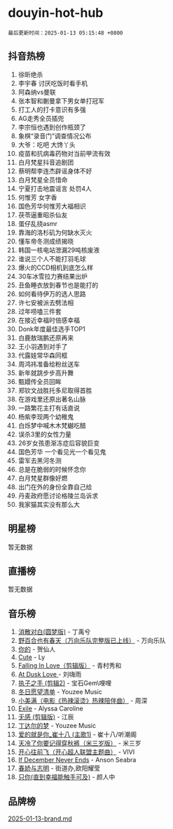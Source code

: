 # douyin-hot-hub

`最后更新时间：2025-01-13 05:15:48 +0800`

## 抖音热榜

1. 徐昕绝杀
1. 李宇春 讨厌吃饭时看手机
1. 阿森纳vs曼联
1. 张本智和蒯曼拿下男女单打冠军
1. 打工人的打卡意识有多强
1. AG走秀全员插兜
1. 李宗恒也遇到创作瓶颈了
1. 象棋“录音门”调查情况公布
1. 大爷：吃吧 大馋丫头
1. 疫苗和抗病毒药物对当前甲流有效
1. 白月梵星抖音追剧团
1. 蔡明帮李连杰辟谣身体不好
1. 白月梵星全员惜命
1. 宁夏打击地震谣言 处罚4人
1. 何惟芳 女字香
1. 国色芳华何惟芳大福相识
1. 茯苓逼重昭杀仙友
1. 蛋仔乱挠asmr
1. 靠海的洛杉矶为何缺水灭火
1. 懂车帝冬测成绩揭晓
1. 韩国一核电站泄漏29吨核废液
1. 谁说三个人不能打羽毛球
1. 爆火的CCD相机到底怎么样
1. 30车冰雪拉力赛结果出炉
1. 丑鱼睡衣放到春节也是能打的
1. 如何看待伊万的选人思路
1. 许七安被派去劈法相
1. 过年唠嗑三件套
1. 在接近幸福时倍感幸福
1. Donk年度最佳选手TOP1
1. 白鹿敖瑞鹏还原再来
1. 王小羽遇到对手了
1. 代露娃常华森同框
1. 周鸿祎准备给粉丝送车
1. 新年就跳步步高升舞
1. 甄嬛传全员回眸
1. 郑钦文战胜托多尼取得首胜
1. 在游戏里还原出著名山脉
1. 一路繁花主打有话直说
1. 杨紫李现两个幼稚鬼
1. 白烁梦中喊木木梵樾吃醋
1. 误杀3里的女性力量
1. 26岁女孩患渐冻症后容貌巨变
1. 国色芳华 一个看见光一个看见鬼
1. 雷军去黑河冬测
1. 总是在脆弱的时候怀念你
1. 白月梵星群像好燃
1. 出门在外的身份全靠自己给
1. 丹麦政府愿讨论格陵兰岛诉求
1. 我家猫其实没有那么大

## 明星榜

暂无数据

## 直播榜

暂无数据

## 音乐榜

1. [消散对白(圆梦版)](https://sf5-hl-cdn-tos.douyinstatic.com/obj/tos-cn-ve-2774/og4jB5I5IizzoZVAAAzWgBMAsMDWoArfwBOiFs) - 丁禹兮
1. [野百合也有春天（万向乐队完整版已上线）](https://sf5-hl-cdn-tos.douyinstatic.com/obj/tos-cn-ve-2774/oMnUxhRAMiAGBqDtIPBQ7ACYQZFlJCftcgeDJE) - 万向乐队
1. [你的](https://sf5-hl-cdn-tos.douyinstatic.com/obj/tos-cn-ve-2774/oYuIeKf42jB7sEV6B2upMdpYAgfrQWj0FeRegh) - 贺仙人
1. [Cute](https://sf5-hl-cdn-tos.douyinstatic.com/obj/tos-cn-ve-2774/o4IbIzHWKAAB4wsS5qMBRiiAlEBGTpQRNfFvuo) - Ly
1. [Falling In Love（剪辑版）](https://sf5-hl-cdn-tos.douyinstatic.com/obj/tos-cn-ve-2774/o8ajpA8zzgBPahbBIO8AcKGBLJezFCRd1wfP9f) - 青村秀和
1. [ At Dusk  Love ](https://sf5-hl-cdn-tos.douyinstatic.com/obj/tos-cn-ve-2774/o8CrpCf5CaYgI4ZrtQgMQAFEfuGqNnRSDQAPBc) - 刘嗨雨
1. [执子之手 (剪辑2)](https://sf6-cdn-tos.douyinstatic.com/obj/tos-cn-ve-2774/oUoZLQjCc31XzqsBnBQUNgeKtYPBcgbFDwtfcu) - 宝石Gem\哩哩
1. [冬日愿望清单](https://sf5-hl-cdn-tos.douyinstatic.com/obj/tos-cn-ve-2774/oIIgUOeamCFCVAzxN6MFRLIBlLGpUqQxeeHrLE) - Youzee Music
1. [小美满（电影《热辣滚烫》热辣陪伴曲）](https://sf5-hl-cdn-tos.douyinstatic.com/obj/tos-cn-ve-2774/o0GAn2lSgfZIDUgtevCGDQYnFg4CwnrBaxbTZL) - 周深
1. [Exile](https://sf6-cdn-tos.douyinstatic.com/obj/tos-cn-ve-2774/oYj4gAQTknKE3WW0Je8KGmQ7z1cA4FefwtbufD) - Alyssa Caroline
1. [无感 (剪辑版)](https://sf5-hl-cdn-tos.douyinstatic.com/obj/tos-cn-ve-2774/o0eIsUzJBDlQaQFC5OFlgbMEZC1TFYBftOBn6p) - 江辰
1. [丁达尔的梦](https://sf5-hl-cdn-tos.douyinstatic.com/obj/tos-cn-ve-2774/oMU3WirUZBVQkAC9ccG5P2IQirziZM2RTInUY) - Youzee Music
1. [爱的就是你_崔十八 (主歌1)](https://sf5-hl-cdn-tos.douyinstatic.com/obj/tos-cn-ve-2774/oI5BO5DhFZ6UTcNCnZaOCBLtZ7WIMQGfgnXf5E) - 崔十八/听潮阁
1. [天冷了你要记得穿秋裤（米三岁版）](https://sf5-hl-cdn-tos.douyinstatic.com/obj/tos-cn-ve-2774/oQlIwVIDWiZ6BQilAorS7MA0AgCkQDvcZAdm1) - 米三岁
1. [开心往前飞（开心超人联盟主题曲）](https://sf5-hl-cdn-tos.douyinstatic.com/obj/tos-cn-ve-2774/9d8fb7c82cf1421fb93a9fe925275e0a) - VIVI
1. [If December Never Ends](https://sf5-hl-cdn-tos.douyinstatic.com/obj/tos-cn-ve-2774/oY1IQMoTgCFIBg8RZifyqlBBt1UFgitTYmxeOS) - Anson Seabra
1. [春娇与志明](https://sf5-hl-cdn-tos.douyinstatic.com/obj/tos-cn-ve-2774/e530d8fceb7044b39707d7f9ff54add1) - 街道办,欧阳耀莹
1. [只你(直到幸福能触手可及)](https://sf5-hl-cdn-tos.douyinstatic.com/obj/tos-cn-ve-2774/o0lBkRDzFTeaVSUz3ZZSCBVtZ5DIMQGfgmEAuE) - 颜人中

## 品牌榜

[2025-01-13-brand.md](2025-01-13-brand.md)
